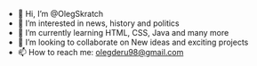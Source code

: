 - 👋 Hi, I’m @OlegSkratch
- 👀 I’m interested in news, history and politics 
- 🌱 I’m currently learning HTML, CSS, Java and many more
- 💞️ I’m looking to collaborate on New ideas and exciting projects
- 📫 How to reach me: olegderu98@gmail.com

<!---
OlegSkratch/OlegSkratch is a ✨ special ✨ repository because its `README.md` (this file) appears on your GitHub profile.
You can click the Preview link to take a look at your changes.
--->
